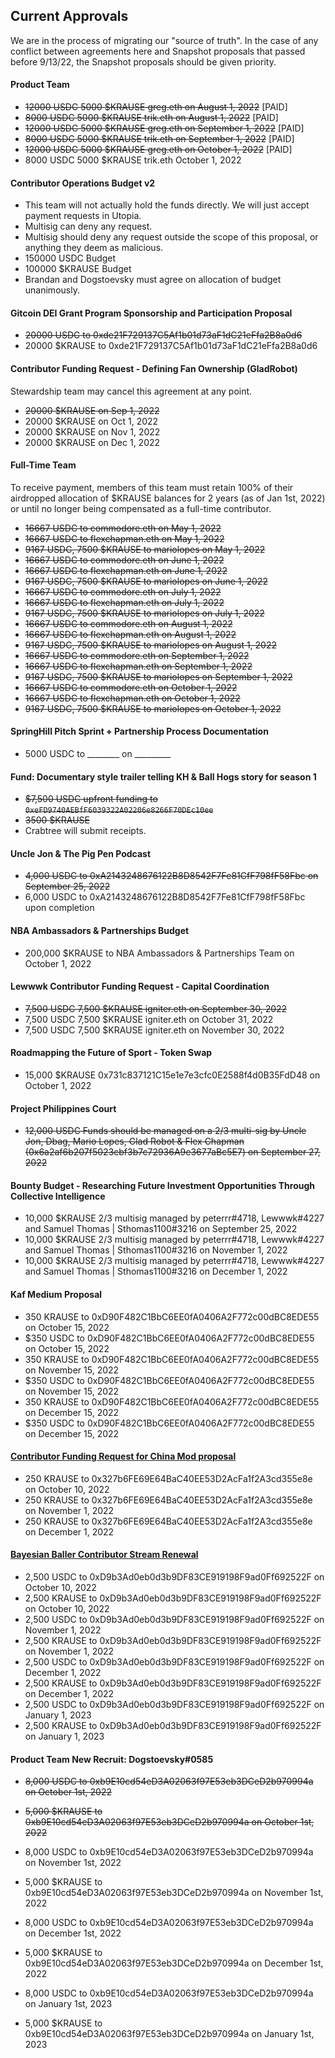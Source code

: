 ## Current Approvals
We are in the process of migrating our "source of truth".  In the case of any conflict between agreements here and Snapshot proposals that passed before 9/13/22, the Snapshot proposals should be given priority.

#### Product Team
- ~~12000 USDC 5000 $KRAUSE greg.eth on August 1, 2022~~ [PAID]
- ~~8000 USDC 5000 $KRAUSE trik.eth on August 1, 2022~~ [PAID]
- ~~12000 USDC 5000 $KRAUSE greg.eth on September 1, 2022~~ [PAID]
- ~~8000 USDC 5000 $KRAUSE trik.eth on September 1, 2022~~ [PAID]
- ~~12000 USDC 5000 $KRAUSE greg.eth on October 1, 2022~~ [PAID]
- 8000 USDC 5000 $KRAUSE trik.eth October 1, 2022

#### Contributor Operations Budget v2
- This team will not actually hold the funds directly. We will just accept payment requests in Utopia. 
- Multisig can deny any request.
- Multisig should deny any request outside the scope of this proposal, or anything they deem as malicious.
- 150000 USDC Budget
- 100000 $KRAUSE Budget
- Brandan and Dogstoevsky must agree on allocation of budget unanimously.

#### Gitcoin DEI Grant Program Sponsorship and Participation Proposal
- ~~20000 USDC to 0xde21F729137C5Af1b01d73aF1dC21eFfa2B8a0d6~~
- 20000 $KRAUSE to 0xde21F729137C5Af1b01d73aF1dC21eFfa2B8a0d6

#### Contributor Funding Request - Defining Fan Ownership (GladRobot)
Stewardship team may cancel this agreement at any point.
- ~~20000 $KRAUSE on Sep 1, 2022~~
- 20000 $KRAUSE on Oct 1, 2022
- 20000 $KRAUSE on Nov 1, 2022
- 20000 $KRAUSE on Dec 1, 2022

#### Full-Time Team
To receive payment, members of this team must retain 100% of their airdropped allocation of $KRAUSE balances for 2 years (as of Jan 1st, 2022) or until no longer being compensated as a full-time contributor.
- ~~16667 USDC to commodore.eth on May 1, 2022~~
- ~~16667 USDC to flexchapman.eth on May 1, 2022~~
- ~~9167 USDC, 7500 $KRAUSE to mariolopes on May 1, 2022~~
- ~~16667 USDC to commodore.eth on June 1, 2022~~
- ~~16667 USDC to flexchapman.eth on June 1, 2022~~
- ~~9167 USDC, 7500 $KRAUSE to mariolopes on June 1, 2022~~
- ~~16667 USDC to commodore.eth on July 1, 2022~~
- ~~16667 USDC to flexchapman.eth on July 1, 2022~~
- ~~9167 USDC, 7500 $KRAUSE to mariolopes on July 1, 2022~~
- ~~16667 USDC to commodore.eth on August 1, 2022~~
- ~~16667 USDC to flexchapman.eth on August 1, 2022~~
- ~~9167 USDC, 7500 $KRAUSE to mariolopes on August 1, 2022~~
- ~~16667 USDC to commodore.eth on September 1, 2022~~
- ~~16667 USDC to flexchapman.eth on September 1, 2022~~
- ~~9167 USDC, 7500 $KRAUSE to mariolopes on September 1, 2022~~
- ~~16667 USDC to commodore.eth on October 1, 2022~~
- ~~16667 USDC to flexchapman.eth on October 1, 2022~~
- ~~9167 USDC, 7500 $KRAUSE to mariolopes on October 1, 2022~~

#### SpringHill Pitch Sprint + Partnership Process Documentation
- 5000 USDC to ________ on _________

#### Fund: Documentary style trailer telling KH & Ball Hogs story for season 1
- ~~$7,500 USDC upfront funding to `0xeFD9740AEBfF6039322A02206e8266F70DEc10ee`~~
- ~~3500 $KRAUSE~~
- Crabtree will submit receipts.

#### Uncle Jon & The Pig Pen Podcast

- ~~4,000 USDC to 0xA2143248676122B8D8542F7Fe81CfF798fF58Fbc on September 25, 2022~~
- 6,000 USDC to 0xA2143248676122B8D8542F7Fe81CfF798fF58Fbc upon completion

#### NBA Ambassadors & Partnerships Budget

- 200,000 $KRAUSE to NBA Ambassadors & Partnerships Team on October 1, 2022

#### Lewwwk Contributor Funding Request - Capital Coordination

- ~~7,500 USDC 7,500 $KRAUSE igniter.eth on September 30, 2022~~
- 7,500 USDC 7,500 $KRAUSE igniter.eth on October 31, 2022
- 7,500 USDC 7,500 $KRAUSE igniter.eth on November 30, 2022

#### Roadmapping the Future of Sport - Token Swap

- 15,000 $KRAUSE 0x731c837121C15e1e7e3cfc0E2588f4d0B35FdD48 on October 1, 2022

#### Project Philippines Court

- ~~12,000 USDC Funds should be managed on a 2/3 multi-sig by Uncle Jon, Dbag, Mario Lopes, Glad Robot & Flex Chapman (0x6a2af6b207f5023cbf3b7c72936A9e3677aBc5E7) on September 27, 2022~~

#### Bounty Budget - Researching Future Investment Opportunities Through Collective Intelligence

- 10,000 $KRAUSE 2/3 multisig managed by peterrr#4718, Lewwwk#4227 and Samuel Thomas | Sthomas1100#3216 on September 25, 2022
- 10,000 $KRAUSE 2/3 multisig managed by peterrr#4718, Lewwwk#4227 and Samuel Thomas | Sthomas1100#3216 on November 1, 2022
- 10,000 $KRAUSE 2/3 multisig managed by peterrr#4718, Lewwwk#4227 and Samuel Thomas | Sthomas1100#3216 on December 1, 2022

#### Kaf Medium Proposal

- 350 KRAUSE to 0xD90F482C1BbC6EE0fA0406A2F772c00dBC8EDE55 on October 15, 2022 
- $350 USDC to 0xD90F482C1BbC6EE0fA0406A2F772c00dBC8EDE55 on October 15, 2022 
- 350 KRAUSE to 0xD90F482C1BbC6EE0fA0406A2F772c00dBC8EDE55 on November 15, 2022
- $350 USDC to 0xD90F482C1BbC6EE0fA0406A2F772c00dBC8EDE55 on November 15, 2022
- 350 KRAUSE to 0xD90F482C1BbC6EE0fA0406A2F772c00dBC8EDE55 on December 15, 2022
- $350 USDC to 0xD90F482C1BbC6EE0fA0406A2F772c00dBC8EDE55 on December 15, 2022

#### [Contributor Funding Request for China Mod proposal](https://snapshot.org/#/krausehouse.eth/proposal/0x7cad640e6ce584b7f07386580258e499f45577c4e8f3b687d8b0ffa4b66976d9)

- 250 KRAUSE to 0x327b6FE69E64BaC40EE53D2AcFa1f2A3cd355e8e on October 10, 2022
- 250 KRAUSE to 0x327b6FE69E64BaC40EE53D2AcFa1f2A3cd355e8e on November 1, 2022
- 250 KRAUSE to 0x327b6FE69E64BaC40EE53D2AcFa1f2A3cd355e8e on December 1, 2022

#### [Bayesian Baller Contributor Stream Renewal](https://snapshot.org/#/krausehouse.eth/proposal/0x1c017342c3b85806c5e00cb567ea8acb61d819b3f3d90f48c2a50163a29026d9)

- 2,500 USDC to 0xD9b3Ad0eb0d3b9DF83CE919198F9ad0Ff692522F on October 10, 2022
- 2,500 KRAUSE to 0xD9b3Ad0eb0d3b9DF83CE919198F9ad0Ff692522F on October 10, 2022
- 2,500 USDC to 0xD9b3Ad0eb0d3b9DF83CE919198F9ad0Ff692522F on November 1, 2022
- 2,500 KRAUSE to 0xD9b3Ad0eb0d3b9DF83CE919198F9ad0Ff692522F on November 1, 2022
- 2,500 USDC to 0xD9b3Ad0eb0d3b9DF83CE919198F9ad0Ff692522F on December 1, 2022
- 2,500 KRAUSE to 0xD9b3Ad0eb0d3b9DF83CE919198F9ad0Ff692522F on December 1, 2022
- 2,500 USDC to 0xD9b3Ad0eb0d3b9DF83CE919198F9ad0Ff692522F on January 1, 2023
- 2,500 KRAUSE to 0xD9b3Ad0eb0d3b9DF83CE919198F9ad0Ff692522F on January 1, 2023

#### Product Team New Recruit: Dogstoevsky#0585

- ~~8,000 USDC to 0xb9E10cd54eD3A02063f97E53eb3DCeD2b970994a on October 1st, 2022~~
- ~~5,000 $KRAUSE to 0xb9E10cd54eD3A02063f97E53eb3DCeD2b970994a on October 1st, 2022~~

- 8,000 USDC to 0xb9E10cd54eD3A02063f97E53eb3DCeD2b970994a on November 1st, 2022
- 5,000 $KRAUSE to 0xb9E10cd54eD3A02063f97E53eb3DCeD2b970994a on November 1st, 2022

- 8,000 USDC to 0xb9E10cd54eD3A02063f97E53eb3DCeD2b970994a on December 1st, 2022
- 5,000 $KRAUSE to 0xb9E10cd54eD3A02063f97E53eb3DCeD2b970994a on December 1st, 2022

- 8,000 USDC to 0xb9E10cd54eD3A02063f97E53eb3DCeD2b970994a on January 1st, 2023
- 5,000 $KRAUSE to 0xb9E10cd54eD3A02063f97E53eb3DCeD2b970994a on January 1st, 2023
